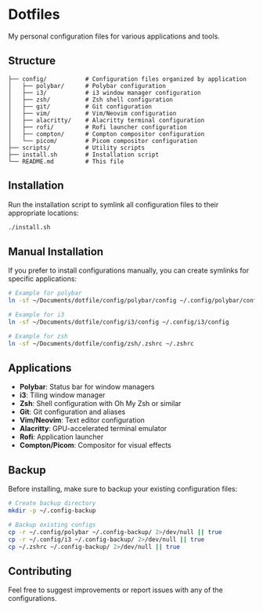 # Dotfiles

My personal configuration files for various applications and tools.

## Structure

```
├── config/           # Configuration files organized by application
│   ├── polybar/      # Polybar configuration
│   ├── i3/           # i3 window manager configuration
│   ├── zsh/          # Zsh shell configuration
│   ├── git/          # Git configuration
│   ├── vim/          # Vim/Neovim configuration
│   ├── alacritty/    # Alacritty terminal configuration
│   ├── rofi/         # Rofi launcher configuration
│   ├── compton/      # Compton compositor configuration
│   └── picom/        # Picom compositor configuration
├── scripts/          # Utility scripts
├── install.sh        # Installation script
└── README.md         # This file
```

## Installation

Run the installation script to symlink all configuration files to their appropriate locations:

```bash
./install.sh
```

## Manual Installation

If you prefer to install configurations manually, you can create symlinks for specific applications:

```bash
# Example for polybar
ln -sf ~/Documents/dotfile/config/polybar/config ~/.config/polybar/config

# Example for i3
ln -sf ~/Documents/dotfile/config/i3/config ~/.config/i3/config

# Example for zsh
ln -sf ~/Documents/dotfile/config/zsh/.zshrc ~/.zshrc
```

## Applications

- **Polybar**: Status bar for window managers
- **i3**: Tiling window manager
- **Zsh**: Shell configuration with Oh My Zsh or similar
- **Git**: Git configuration and aliases
- **Vim/Neovim**: Text editor configuration
- **Alacritty**: GPU-accelerated terminal emulator
- **Rofi**: Application launcher
- **Compton/Picom**: Compositor for visual effects

## Backup

Before installing, make sure to backup your existing configuration files:

```bash
# Create backup directory
mkdir -p ~/.config-backup

# Backup existing configs
cp -r ~/.config/polybar ~/.config-backup/ 2>/dev/null || true
cp -r ~/.config/i3 ~/.config-backup/ 2>/dev/null || true
cp ~/.zshrc ~/.config-backup/ 2>/dev/null || true
```

## Contributing

Feel free to suggest improvements or report issues with any of the configurations.